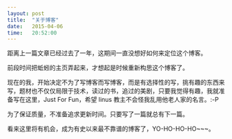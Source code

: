 ```yaml
---
layout: post
title:  "关于博客"
date:   2015-04-06
time:   20:52:00
---
```


距离上一篇文章已经过去了一年，这期间一直没想好如何来定位这个博客。

前段时间把蚯蚓的主页弄起来，才想起是时候重新构思这个博客了。

现在的我，开始决定不为了写博客而写博客，而是有选择性的写，挑有趣的东西来写，题材也不仅仅局限于技术，读过的书，追过的美剧，只要我觉得有趣，我就准备写在这里，Just For Fun，希望 linus 教主不会怪我乱用他老人家的名言。:-P 

为了保证质量，不准备追求更新时间。只要写了一篇就总有下一篇。

看来这里将有机会，成为有史以来最不靠谱的博客了，YO-HO-HO-HO~~~。

